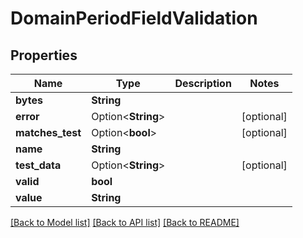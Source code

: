 # DomainPeriodFieldValidation

## Properties

Name | Type | Description | Notes
------------ | ------------- | ------------- | -------------
**bytes** | **String** |  |
**error** | Option<**String**> |  | [optional]
**matches_test** | Option<**bool**> |  | [optional]
**name** | **String** |  |
**test_data** | Option<**String**> |  | [optional]
**valid** | **bool** |  |
**value** | **String** |  |

[[Back to Model list]](./README.md#documentation-for-models) [[Back to API list]](./README.md#documentation-for-api-endpoints) [[Back to README]](../README.md)
